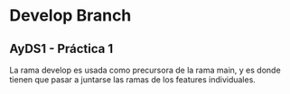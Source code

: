 # Develop Branch
## AyDS1 - Práctica 1

La rama develop es usada como precursora de la rama main, y es donde tienen que pasar a juntarse las ramas de los features individuales.
